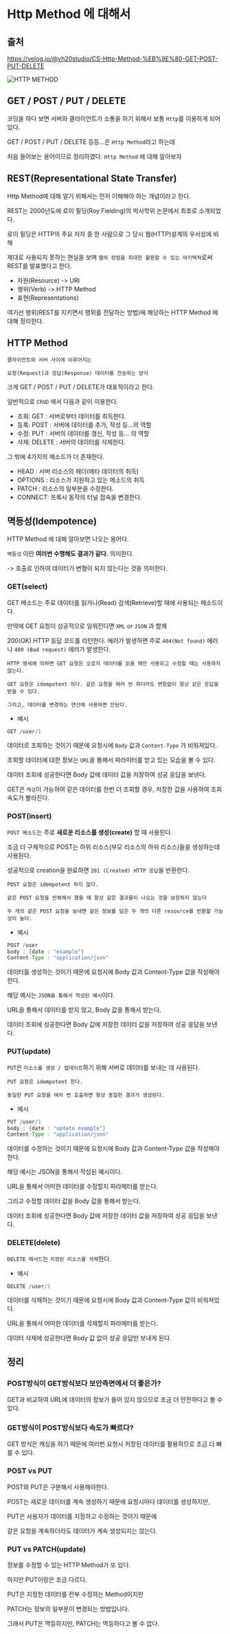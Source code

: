 # Http Method 에 대해서
## 출처
https://velog.io/@yh20studio/CS-Http-Method-%EB%9E%80-GET-POST-PUT-DELETE

![HTTP METHOD](https://user-images.githubusercontent.com/108924832/205641032-d411e3e7-751f-4616-b73a-db9530a03705.PNG)

## GET / POST / PUT / DELETE
코딩을 하다 보면 서버와 클라이언트가 소통을 하기 위해서 보통 ```Http```를 이용하게 되어있다.

GET / POST / PUT / DELETE 등등...은 ```Http Method```라고 하는데

처음 들어보는 용어이므로 정리하였다. ```Http Method``` 에 대해 알아보자

## REST(Representational State Transfer)
Http Method에 대해 알기 위해서는 먼저 이해해야 하는 개념이라고 한다.

REST는 2000년도에 로이 필딩(Roy Fielding)의 박사학위 논문에서 최초로 소개되었다.

로이 필딩은 HTTP의 주요 저자 중 한 사람으로 그 당시 웹(HTTP)설계의 우서성에 비해

제대로 사용되지 못하는 현실을 보며 ```웹의 장점을 최대한 활용할 수 있는 아키텍쳐```로써 REST를 발표했다고 한다.

- 자원(Resource) -> URI
- 행위(Verb) -> HTTP Method
- 표현(Representations)

여기선 행위(REST를 지키면서 행위를 전달하는 방법)에 해당하는 HTTP Method 에 대해 정리한다.

## HTTP Method
```
클라이언트와 서버 사이에 이루어지는 

요청(Request)과 응답(Response) 데이터를 전송하는 방식
```
크게 GET / POST / PUT / DELETE가 대표적이라고 한다.

일반적으로 ```CRUD``` 에서 다음과 같이 이용한다.

- 조회: GET : 서버로부터 데이터를 취득한다.
- 등록: POST : 서버에 데이터를 추가, 작성 등...의 역할
- 수정: PUT : 서버의 데이터를 갱신, 작성 등... 의 역할
- 삭제: DELETE : 서버의 데이터를 삭제한다.

그 밖에 4가지의 메소드가 더 존재한다.

- HEAD : 서버 리소스의 헤더(메타 데이터의 취득)
- OPTIONS : 리소스가 지원하고 있는 메소드의 취득
- PATCH : 리소스의 일부분을 수정한다.
- CONNECT: 프록시 동작의 터널 접속을 변경한다.

## 멱등성(Idempotence)
HTTP Method 에 대해 알아보면 나오는 용어다.

```멱등성``` 이란 **여러번 수행해도 결과가 같다.** 의미한다.

-> 호출로 인하여 데이터가 변형이 되지 않는다는 것을 의미한다.

### GET(select)
GET 메소드는 주로 데이터를 읽거나(Read) 검색(Retrieve)할 때에 사용되는 메소드이다.

만약에 GET 요청이 성공적으로 일워진다면 ```XML``` or ```JSON``` 과 함께

200(OK) HTTP 등답 코드를 리턴한다. 에러가 발생하면 주로 ```404(Not found)``` 에러나 ```400 (Bad request)``` 에러가 발생한다.
```
HTTP 명세에 의하면 GET 요청은 오로지 데이터를 읽을 때만 사용되고 수정할 때는 사용하지 않는다.

GET 요청은 idempotent 하다. 같은 요청을 여러 번 하더라도 변함없이 항상 같은 응답을 받을 수 있다.

그리고, 데이터를 변경하는 연산에 사용하면 안된다.
```

- 예시
```java
GET /user/1
```
데이터르 조회하는 것이기 때문에 요청시에 ```Body``` 값과 ```Content-Type``` 가 비워져있다.

조회할 데이터에 대한 정보는 ```URL```을 통해서 파라미터를 받고 있는 모습을 볼 수 있다.

데이터 조회에 성공한다면 Body 값에 데이터 값을 저장하여 성공 응답을 보낸다.

GET은 ```캐싱```이 가능하여 같은 데이터를 한번 더 조회할 경우, 저장한 값을 사용하여 조회 속도가 빨라진다.

### POST(insert)
```POST 메소드```는 주로 **새로운 리소스를 생성(create)** 할 때 사용된다.

조금 더 구체적으로 POST는 하위 리소스(부모 리소스의 하위 리소스)들을 생성하는데 사용된다.

성공적으로 creation을 완료하면 ```201 (Created) HTTP 응답```을 반환한다.
```
POST 요청은 idempotent 하지 않다.

같은 POST 요청을 반복해서 했을 때 항상 같은 결과물이 나오는 것을 보장하지 않는다

두 개의 같은 POST 요청을 보내면 같은 정보를 담은 두 개의 다른 resource를 반환할 가능성이 높다.
```

- 예시
```java
POST /user
body : {date : "example"}
Content-Type : "application/json"
```
데이터를 생성하는 것이기 때문에 요청시에 Body 값과 Content-Type 값을 작성해야한다.

해당 예시는 ```JSON을 통해서 작성된 예시```이다.

URL을 통해서 데이터를 받지 않고, Body 값을 통해서 받는다.

데이터 조회에 성공한다면 Body 값에 저장한 데이터 값을 저장하여 성공 응답을 보낸다.

### PUT(update)
```PUT```은 ```리소스를 생성 / 업데이트```하기 위해 서버로 데이터를 보내는 데 사용된다.
```
PUT 요청은 idempotent 한다.
        
동일한 PUT 요청을 여러 번 호출하면 항상 동일한 결과가 생성된다.
```

- 예시
```java
PUT /user/1
body : {date : "update example"}
Content-Type : "application/json"
```
데이터를 수정하는 것이기 때문에 요청시에 Body 값과 Content-Type 값을 작성해야한다.

해당 예시는 JSON을 통해서 작성된 예시이다.

URL을 통해서 어떠한 데이터를 수정할지 파라메터를 받는다.

그리고 수정할 데이터 값을 Body 값을 통해서 받는다.

데이터 조회에 성공한다면 Body 값에 저장한 데이터 값을 저장하여 성공 응답을 보낸다.

### DELETE(delete)
```DELETE 메서드```는 ```지정된 리소스를 삭제```한다.

- 예시
```java
DELETE /user/1
```
데이터를 삭제하는 것이기 때문에 요청시에 Body 값과 Content-Type 값이 비워져있다.

URL을 통해서 어떠한 데이터를 삭제할지 파라메터를 받는다.

데이터 삭제에 성공한다면 Body 값 없이 성공 응답만 보내게 된다.

## 정리
### POST방식이 GET방식보다 보안측면에서 더 좋은가?
GET과 비교하여 URL에 데이터의 정보가 들어 있지 않으므로 조금 더 안전하다고 볼 수 있다.

### GET방식이 POST방식보다 속도가 빠르다?
GET 방식은 캐싱을 하기 때문에 여러번 요청시 저장된 데이터를 활용하므로 조금 더 빠를 수 있다.

### POST vs PUT
POST와 PUT은 구분해서 사용해야한다.

POST는 새로운 데이터를 계속 생성하기 때문에 요청시마다 데이터를 생성하지만,

PUT은 사용자가 데이터를 지정하고 수정하는 것이기 때문에

같은 요청을 계속하더라도 데이터가 계속 생성되지는 않는다.

### PUT vs PATCH(update)
정보를 수정할 수 있는 HTTP Method가 또 있다.

하지만 PUT이랑은 조금 다르다.

PUT은 지정한 데이터를 전부 수정하는 Method이지만

PATCH는 정보의 일부분이 변경되는 방법입니다.

그래서 PUT은 멱등하지만, PATCH는 멱등하다고 볼 수 없다.

